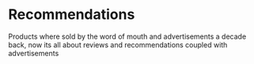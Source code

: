 # Recommendations
Products where sold by the word of mouth and advertisements a decade back, now its all about reviews and recommendations coupled with advertisements
